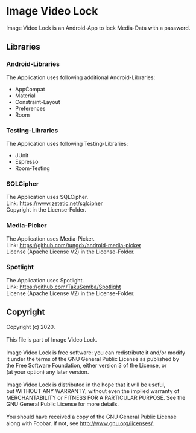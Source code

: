 # Image Video Lock
Image Video Lock is an Android-App to lock Media-Data with a password.

## Libraries

### Android-Libraries
The Application uses following additional Android-Libraries:
- AppCompat
- Material
- Constraint-Layout
- Preferences
- Room

### Testing-Libraries
The Application uses following Testing-Libraries:
- JUnit
- Espresso
- Room-Testing

### SQLCipher
The Application uses SQLCipher.<br/>
Link: https://www.zetetic.net/sqlcipher<br/>
Copyright in the License-Folder.

### Media-Picker
The Application uses Media-Picker.<br/>
Link: https://github.com/tungdx/android-media-picker<br/>
License (Apache License V2) in the License-Folder.

### Spotlight
The Application uses Spotlight.<br/>
Link: https://github.com/TakuSemba/Spotlight<br/>
License (Apache License V2) in the License-Folder.

## Copyright

Copyright (c) 2020.<br/> 
<br/>
This file is part of Image Video Lock.<br/>
<br/>
Image Video Lock is free software: you can redistribute it and/or modify<br/>
it under the terms of the GNU General Public License as published by<br/>
the Free Software Foundation, either version 3 of the License, or<br/>
(at your option) any later version.<br/>
<br/>
Image Video Lock is distributed in the hope that it will be useful,<br/>
but WITHOUT ANY WARRANTY; without even the implied warranty of<br/>
MERCHANTABILITY or FITNESS FOR A PARTICULAR PURPOSE.  See the<br/>
GNU General Public License for more details.<br/>
<br/>
You should have received a copy of the GNU General Public License<br/>
along with Foobar.  If not, see <http://www.gnu.org/licenses/>.